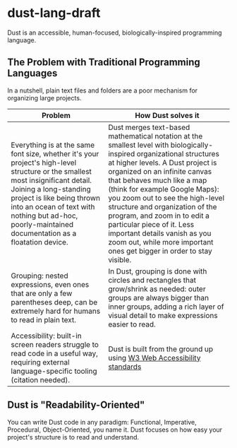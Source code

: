 # dust-lang-draft

Dust is an accessible, human-focused, biologically-inspired programming language.

## The Problem with Traditional Programming Languages

In a nutshell, plain text files and folders are a poor mechanism for organizing large projects.

| Problem                                                                                                                                                                                                                                                                                      | How Dust solves it                                                                                                                                                                                                                                                                                                                                                                                                                                                                                  |
| -------------------------------------------------------------------------------------------------------------------------------------------------------------------------------------------------------------------------------------------------------------------------------------------- | --------------------------------------------------------------------------------------------------------------------------------------------------------------------------------------------------------------------------------------------------------------------------------------------------------------------------------------------------------------------------------------------------------------------------------------------------------------------------------------------------- |
| Everything is at the same font size, whether it's your project's high-level structure or the smallest most insignificant detail. Joining a long-standing project is like being thrown into an ocean of text with nothing but ad-hoc, poorly-maintained documentation as a floatation device. | Dust merges text-based mathematical notation at the smallest level with biologically-inspired organizational structures at higher levels. A Dust project is organized on an infinite canvas that behaves much like a map (think for example Google Maps): you zoom out to see the high-level structure and organization of the program, and zoom in to edit a particular piece of it. Less important details vanish as you zoom out, while more important ones get bigger in order to stay visible. |
| Grouping: nested expressions, even ones that are only a few parentheses deep, can be extremely hard for humans to read in plain text.                                                                                                                                                        | In Dust, grouping is done with circles and rectangles that grow/shrink as needed: outer groups are always bigger than inner groups, adding a rich layer of visual detail to make expressions easier to read.                                                                                                                                                                                                                                                                                        |
| Accessibility: built-in screen readers struggle to read code in a useful way, requiring external language-specific tooling (citation needed).                                                                                                                                                | Dust is built from the ground up using [W3 Web Accessibility standards](https://www.w3.org/WAI/)                                                                                                                                                                                                                                                                                                                                                                                                    |

## Dust is "Readability-Oriented"

You can write Dust code in any paradigm: Functional, Imperative, Procedural, Object-Oriented, you name it.
Dust focuses on how easy your project's structure is to read and understand.
